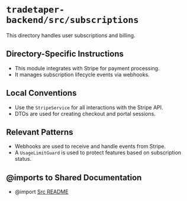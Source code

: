 # `tradetaper-backend/src/subscriptions`

This directory handles user subscriptions and billing.

## Directory-Specific Instructions

- This module integrates with Stripe for payment processing.
- It manages subscription lifecycle events via webhooks.

## Local Conventions

- Use the `StripeService` for all interactions with the Stripe API.
- DTOs are used for creating checkout and portal sessions.

## Relevant Patterns

- Webhooks are used to receive and handle events from Stripe.
- A `UsageLimitGuard` is used to protect features based on subscription status.

## @imports to Shared Documentation

- @import [Src README](../README.md) 